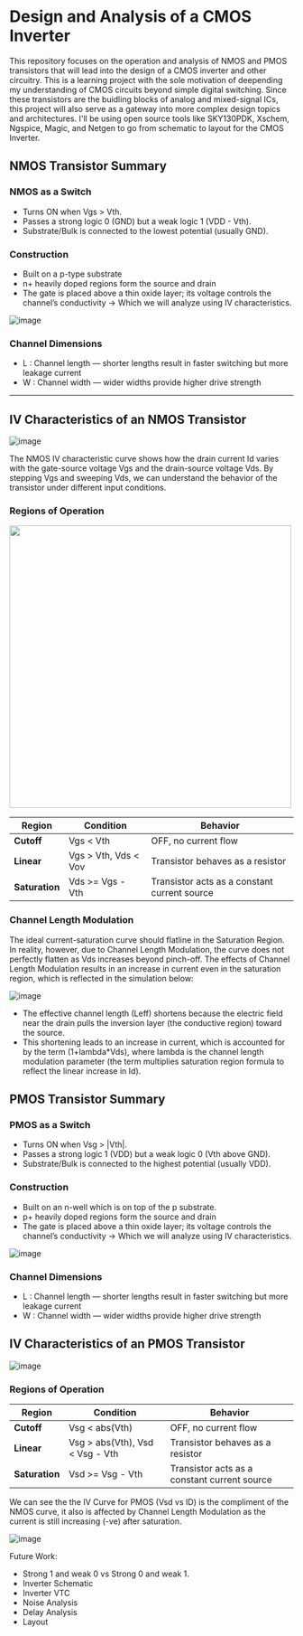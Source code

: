 # Design and Analysis of a CMOS Inverter

This repository focuses on the operation and analysis of NMOS and PMOS transistors that will lead into the design of a CMOS inverter and other circuitry. This is a learning project with the sole motivation of deepending my understanding of CMOS circuits beyond simple digital switching. Since these transistors are the buidling blocks of analog and mixed-signal ICs, this project will also serve as a gateway into more complex design topics and architectures.
I'll be using open source tools like SKY130PDK, Xschem, Ngspice, Magic, and Netgen to go from schematic to layout for the CMOS Inverter. 
   
## NMOS Transistor Summary

### NMOS as a Switch
- Turns ON when Vgs > Vth.
- Passes a strong logic 0 (GND) but a weak logic 1 (VDD - Vth).
- Substrate/Bulk is connected to the lowest potential (usually GND).

### Construction
- Built on a p-type substrate
- n+ heavily doped regions form the source and drain
- The gate is placed above a thin oxide layer; its voltage controls the channel’s conductivity -> Which we will analyze using IV characteristics.

![image](https://github.com/user-attachments/assets/205c5640-79df-47cc-ac03-18a369bfa1c2)

### Channel Dimensions
- L : Channel length — shorter lengths result in faster switching but more leakage current
- W : Channel width — wider widths provide higher drive strength

---

## IV Characteristics of an NMOS Transistor

![image](https://github.com/user-attachments/assets/837590fa-9662-41ff-9095-36c6ab011835)

The NMOS IV characteristic curve shows how the drain current Id varies with the gate-source voltage Vgs and the drain-source voltage Vds. By stepping Vgs and sweeping Vds, we can understand the behavior of the transistor under different input conditions.

### Regions of Operation

<img src="https://github.com/user-attachments/assets/9bd19def-5408-4baa-a67a-587842d9b0fc" width="500" />


| Region       | Condition                        | Behavior                        |
|--------------|----------------------------------|---------------------------------|
| **Cutoff**   | Vgs < Vth          | OFF, no current flow            |
| **Linear**   | Vgs > Vth, Vds < Vov | Transistor behaves as a resistor |
| **Saturation** | Vds >= Vgs - Vth | Transistor acts as a constant current source |

### Channel Length Modulation

The ideal current-saturation curve should flatline in the Saturation Region. In reality, however, due to Channel Length Modulation, the curve does not perfectly flatten as Vds increases beyond pinch-off.
The effects of Channel Length Modulation results in an increase in current even in the saturation region, which is reflected in the simulation below:

![image](https://github.com/user-attachments/assets/2cdff1ee-b9ff-4976-a615-52b6296cf8ad)

- The effective channel length (Leff) shortens because the electric field near the drain pulls the inversion layer (the conductive region) toward the source.
- This shortening leads to an increase in current, which is accounted for by the term (1+lambda*Vds), where lambda is the channel length modulation parameter (the term multiplies saturation region formula to reflect the linear increase in Id).

## PMOS Transistor Summary

### PMOS as a Switch
- Turns ON when Vsg > |Vth|.
- Passes a strong logic 1 (VDD) but a weak logic 0 (Vth above GND).
- Substrate/Bulk is connected to the highest potential (usually VDD).

### Construction
- Built on an n-well which is on top of the p substrate.
- p+ heavily doped regions form the source and drain
- The gate is placed above a thin oxide layer; its voltage controls the channel’s conductivity -> Which we will analyze using IV characteristics.

![image](https://github.com/user-attachments/assets/ca8a46b8-db22-4465-8b2c-dba5ae415c2b)

### Channel Dimensions
- L : Channel length — shorter lengths result in faster switching but more leakage current
- W : Channel width — wider widths provide higher drive strength

## IV Characteristics of an PMOS Transistor

![image](https://github.com/user-attachments/assets/7e9d2081-ff15-4756-b02c-9ed69bf07942)


### Regions of Operation

| Region       | Condition                         | Behavior                        |
|--------------|-----------------------------------|---------------------------------|
| **Cutoff**   | Vsg < abs(Vth)                         | OFF, no current flow            |
| **Linear**   | Vsg >  abs(Vth), Vsd < Vsg - Vth       | Transistor behaves as a resistor |
| **Saturation** | Vsd >= Vsg - Vth                 | Transistor acts as a constant current source |

We can see the the IV Curve for PMOS (Vsd vs ID) is the compliment of the NMOS curve, it also is affected by Channel Length Modulation as the current is still increasing (-ve) 
after saturation.

![image](https://github.com/user-attachments/assets/3178af45-44eb-4f59-9f05-a143e7ba68cd)

Future Work:
- Strong 1 and weak 0 vs Strong 0 and weak 1.
- Inverter Schematic
- Inverter VTC
- Noise Analysis
- Delay Analysis
- Layout


